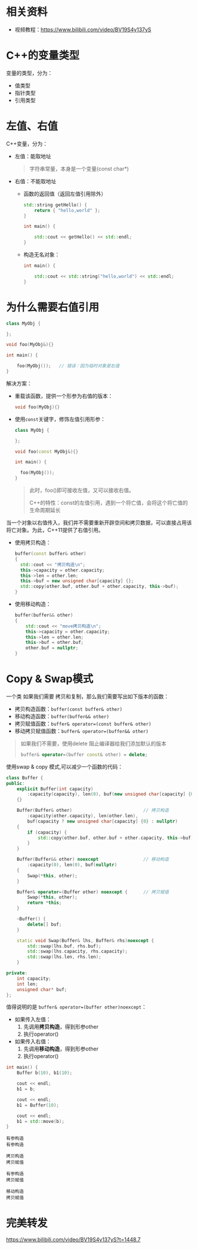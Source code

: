 # 相关资料

- 视频教程：https://www.bilibili.com/video/BV19S4y137yS





# C++的变量类型

变量的类型，分为：

- 值类型
- 指针类型
- 引用类型





# 左值、右值

C++变量，分为：

- 左值：能取地址

  > 字符串常量，本身是一个变量(const char*)

- 右值：不能取地址

  - 函数的返回值（返回左值引用除外）

    ```C++
    std::string getHello() {
    	return { "hello,world" };
    }
    
    int main() {
    
    	std::cout << getHello() << std::endl;
    }
    ```

  - 构造无名对象：

    ```C++
    int main() {
    
    	std::cout << std::string("hello,world") << std::endl;
    }
    ```

    

# 为什么需要右值引用

```C++
class MyObj {

};

void foo(MyObj&){}

int main() {

	foo(MyObj());	// 错误：因为临时对象是右值
}
```



解决方案：

- 重载该函数，提供一个形参为右值的版本：

  ```C++
  void foo(MyObj){}
  ```

- 使用`const`关键字，修饰左值引用形参：

  ```C++
  class MyObj {
  
  };
  
  void foo(const MyObj&){}
  
  int main() {
  
  	foo(MyObj());
  }
  ```

  > 此时，foo()即可接收左值，又可以接收右值。
  >
  > C++的特性：const的左值引用，遇到一个将亡值，会将这个将亡值的生命周期延长



当一个对象以右值传入，我们并不需要重新开辟空间和拷贝数据，可以直接占用该将亡对象。为此，C++11提供了右值引用。

- 使用拷贝构造：

  ```C++
  buffer(const buffer& other)
  {
  	std::cout << "拷贝构造\n";
  	this->capacity = other.capacity;
  	this->len = other.len;
  	this->buf = new unsigned char[capacity] {};
  	std::copy(other.buf, other.buf + other.capacity, this->buf);
  }
  ```

- 使用移动构造：

  ```C++
  buffer(buffer&& other)
  {
      std::cout << "move拷贝构造\n";
      this->capacity = other.capacity;
      this->len = other.len;
      this->buf = other.buf;
      other.buf = nullptr;
  }
  ```

  

# Copy & Swap模式

一个类 如果我们需要 拷贝和复制，那么我们需要写出如下版本的函数：

- 拷贝构造函数：`buffer(const buffer& other)`
- 移动构造函数：`buffer(buffer&& other)`
- 拷贝赋值函数：`buffer& operator=(const buffer& other)`
- 移动拷贝赋值函数：`buffer& operator=(buffer&& other)`

> 如果我们不需要，使用delete 阻止编译器给我们添加默认的版本
>
> ```C++
> buffer& operator=(buffer const& other) = delete;
> ```



使用swap & copy 模式,可以减少一个函数的代码：

```C++
class Buffer {
public:
	explicit Buffer(int capacity)
		:capacity(capacity), len(0), buf(new unsigned char[capacity] {0})
	{}

	Buffer(Buffer& other)							// 拷贝构造
		:capacity(other.capacity), len(other.len),
		buf(capacity ? new unsigned char[capacity] {0} : nullptr)
	{
		if (capacity) {
			std::copy(other.buf, other.buf + other.capacity, this->buf);
		}
	}

	Buffer(Buffer&& other) noexcept					// 移动构造
		:capacity(0), len(0), buf(nullptr)
	{
		Swap(*this, other);
	}

	Buffer& operator=(Buffer other) noexcept {		// 拷贝赋值
		Swap(*this, other);
		return *this;
	}

	~Buffer() {
		delete[] buf;
	}

	static void Swap(Buffer& lhs, Buffer& rhs)noexcept {
		std::swap(lhs.buf, rhs.buf);
		std::swap(lhs.capacity, rhs.capacity);
		std::swap(lhs.len, rhs.len);
	}

private:
	int capacity;
	int len;
	unsigned char* buf;
};
```



值得说明的是 `buffer& operator=(buffer other)noexcept`：

- 如果传入左值：
  1. 先调用**拷贝构造**，得到形参other
  2. 执行operator()
- 如果传入右值：
  1. 先调用**移动构造**，得到形参other
  2. 执行operator()



```C++
int main() {
	Buffer b(10), b1(10);

	cout << endl;
	b1 = b;

	cout << endl;
	b1 = Buffer(10);	

	cout << endl;
	b1 = std::move(b);
}
```

```.
有参构造
有参构造

拷贝构造
拷贝赋值

有参构造
拷贝赋值

移动构造
拷贝赋值
```



# 完美转发

https://www.bilibili.com/video/BV19S4y137yS?t=1448.7